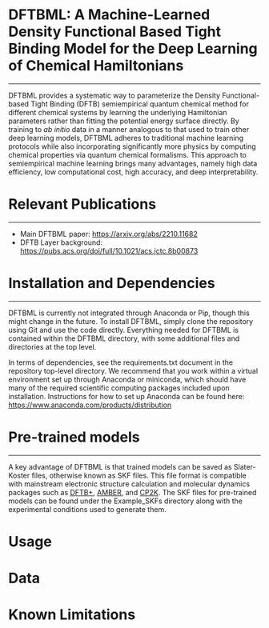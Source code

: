 # DFTBML: A Machine-Learned Density Functional Based Tight Binding Model for the Deep Learning of Chemical Hamiltonians 
---
DFTBML provides a systematic way to parameterize the Density Functional-based Tight Binding (DFTB) semiempirical quantum chemical method for different chemical systems by learning the underlying Hamiltonian parameters rather than fitting the potential energy surface directly. By training to *ab initio* data in a manner analogous to that used to train other deep learning models, DFTBML adheres to traditional machine learning protocols while also incorporating significantly more physics by computing chemical properties via quantum chemical formalisms. This approach to semiempirical machine learning brings many advantages, namely high data efficiency, low computational cost, high accuracy, and deep interpretability.

# Relevant Publications
---
- Main DFTBML paper: https://arxiv.org/abs/2210.11682
- DFTB Layer background: https://pubs.acs.org/doi/full/10.1021/acs.jctc.8b00873

# Installation and Dependencies
---
DFTBML is currently not integrated through Anaconda or Pip, though this might change in the future. To install DFTBML, simply clone the repository using Git and use the code directly. Everything needed for DFTBML is contained within the DFTBML directory, with some additional files and directories at the top level. 

In terms of dependencies, see the requirements.txt document in the repository top-level directory. We recommend that you work within a virtual environment set up through Anaconda or miniconda, which should have many of the required scientific computing packages included upon installation. Instructions for how to set up Anaconda can be found here: https://www.anaconda.com/products/distribution

# Pre-trained models
---
A key advantage of DFTBML is that trained models can be saved as Slater-Koster files, otherwise known as SKF files. This file format is compatible with mainstream electronic structure calculation and molecular dynamics packages such as [DFTB+](https://dftbplus.org/), [AMBER](https://ambermd.org/), and [CP2K](https://www.cp2k.org/). The SKF files for pre-trained models can be found under the Example_SKFs directory along with the experimental conditions used to generate them. 

# Usage
# Data
# Known Limitations
